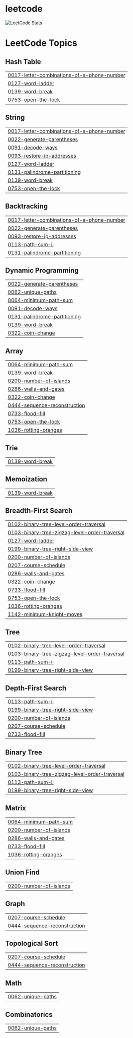 # leetcode
![LeetCode Stats](https://leetcard.jacoblin.cool/dejoe?theme=dark&font=Padauk&ext=activity)

<!---LeetCode Topics Start-->
# LeetCode Topics
## Hash Table
|  |
| ------- |
| [0017-letter-combinations-of-a-phone-number](https://github.com/dej0e/leetcode/tree/master/0017-letter-combinations-of-a-phone-number) |
| [0127-word-ladder](https://github.com/dej0e/leetcode/tree/master/0127-word-ladder) |
| [0139-word-break](https://github.com/dej0e/leetcode/tree/master/0139-word-break) |
| [0753-open-the-lock](https://github.com/dej0e/leetcode/tree/master/0753-open-the-lock) |
## String
|  |
| ------- |
| [0017-letter-combinations-of-a-phone-number](https://github.com/dej0e/leetcode/tree/master/0017-letter-combinations-of-a-phone-number) |
| [0022-generate-parentheses](https://github.com/dej0e/leetcode/tree/master/0022-generate-parentheses) |
| [0091-decode-ways](https://github.com/dej0e/leetcode/tree/master/0091-decode-ways) |
| [0093-restore-ip-addresses](https://github.com/dej0e/leetcode/tree/master/0093-restore-ip-addresses) |
| [0127-word-ladder](https://github.com/dej0e/leetcode/tree/master/0127-word-ladder) |
| [0131-palindrome-partitioning](https://github.com/dej0e/leetcode/tree/master/0131-palindrome-partitioning) |
| [0139-word-break](https://github.com/dej0e/leetcode/tree/master/0139-word-break) |
| [0753-open-the-lock](https://github.com/dej0e/leetcode/tree/master/0753-open-the-lock) |
## Backtracking
|  |
| ------- |
| [0017-letter-combinations-of-a-phone-number](https://github.com/dej0e/leetcode/tree/master/0017-letter-combinations-of-a-phone-number) |
| [0022-generate-parentheses](https://github.com/dej0e/leetcode/tree/master/0022-generate-parentheses) |
| [0093-restore-ip-addresses](https://github.com/dej0e/leetcode/tree/master/0093-restore-ip-addresses) |
| [0113-path-sum-ii](https://github.com/dej0e/leetcode/tree/master/0113-path-sum-ii) |
| [0131-palindrome-partitioning](https://github.com/dej0e/leetcode/tree/master/0131-palindrome-partitioning) |
## Dynamic Programming
|  |
| ------- |
| [0022-generate-parentheses](https://github.com/dej0e/leetcode/tree/master/0022-generate-parentheses) |
| [0062-unique-paths](https://github.com/dej0e/leetcode/tree/master/0062-unique-paths) |
| [0064-minimum-path-sum](https://github.com/dej0e/leetcode/tree/master/0064-minimum-path-sum) |
| [0091-decode-ways](https://github.com/dej0e/leetcode/tree/master/0091-decode-ways) |
| [0131-palindrome-partitioning](https://github.com/dej0e/leetcode/tree/master/0131-palindrome-partitioning) |
| [0139-word-break](https://github.com/dej0e/leetcode/tree/master/0139-word-break) |
| [0322-coin-change](https://github.com/dej0e/leetcode/tree/master/0322-coin-change) |
## Array
|  |
| ------- |
| [0064-minimum-path-sum](https://github.com/dej0e/leetcode/tree/master/0064-minimum-path-sum) |
| [0139-word-break](https://github.com/dej0e/leetcode/tree/master/0139-word-break) |
| [0200-number-of-islands](https://github.com/dej0e/leetcode/tree/master/0200-number-of-islands) |
| [0286-walls-and-gates](https://github.com/dej0e/leetcode/tree/master/0286-walls-and-gates) |
| [0322-coin-change](https://github.com/dej0e/leetcode/tree/master/0322-coin-change) |
| [0444-sequence-reconstruction](https://github.com/dej0e/leetcode/tree/master/0444-sequence-reconstruction) |
| [0733-flood-fill](https://github.com/dej0e/leetcode/tree/master/0733-flood-fill) |
| [0753-open-the-lock](https://github.com/dej0e/leetcode/tree/master/0753-open-the-lock) |
| [1036-rotting-oranges](https://github.com/dej0e/leetcode/tree/master/1036-rotting-oranges) |
## Trie
|  |
| ------- |
| [0139-word-break](https://github.com/dej0e/leetcode/tree/master/0139-word-break) |
## Memoization
|  |
| ------- |
| [0139-word-break](https://github.com/dej0e/leetcode/tree/master/0139-word-break) |
## Breadth-First Search
|  |
| ------- |
| [0102-binary-tree-level-order-traversal](https://github.com/dej0e/leetcode/tree/master/0102-binary-tree-level-order-traversal) |
| [0103-binary-tree-zigzag-level-order-traversal](https://github.com/dej0e/leetcode/tree/master/0103-binary-tree-zigzag-level-order-traversal) |
| [0127-word-ladder](https://github.com/dej0e/leetcode/tree/master/0127-word-ladder) |
| [0199-binary-tree-right-side-view](https://github.com/dej0e/leetcode/tree/master/0199-binary-tree-right-side-view) |
| [0200-number-of-islands](https://github.com/dej0e/leetcode/tree/master/0200-number-of-islands) |
| [0207-course-schedule](https://github.com/dej0e/leetcode/tree/master/0207-course-schedule) |
| [0286-walls-and-gates](https://github.com/dej0e/leetcode/tree/master/0286-walls-and-gates) |
| [0322-coin-change](https://github.com/dej0e/leetcode/tree/master/0322-coin-change) |
| [0733-flood-fill](https://github.com/dej0e/leetcode/tree/master/0733-flood-fill) |
| [0753-open-the-lock](https://github.com/dej0e/leetcode/tree/master/0753-open-the-lock) |
| [1036-rotting-oranges](https://github.com/dej0e/leetcode/tree/master/1036-rotting-oranges) |
| [1142-minimum-knight-moves](https://github.com/dej0e/leetcode/tree/master/1142-minimum-knight-moves) |
## Tree
|  |
| ------- |
| [0102-binary-tree-level-order-traversal](https://github.com/dej0e/leetcode/tree/master/0102-binary-tree-level-order-traversal) |
| [0103-binary-tree-zigzag-level-order-traversal](https://github.com/dej0e/leetcode/tree/master/0103-binary-tree-zigzag-level-order-traversal) |
| [0113-path-sum-ii](https://github.com/dej0e/leetcode/tree/master/0113-path-sum-ii) |
| [0199-binary-tree-right-side-view](https://github.com/dej0e/leetcode/tree/master/0199-binary-tree-right-side-view) |
## Depth-First Search
|  |
| ------- |
| [0113-path-sum-ii](https://github.com/dej0e/leetcode/tree/master/0113-path-sum-ii) |
| [0199-binary-tree-right-side-view](https://github.com/dej0e/leetcode/tree/master/0199-binary-tree-right-side-view) |
| [0200-number-of-islands](https://github.com/dej0e/leetcode/tree/master/0200-number-of-islands) |
| [0207-course-schedule](https://github.com/dej0e/leetcode/tree/master/0207-course-schedule) |
| [0733-flood-fill](https://github.com/dej0e/leetcode/tree/master/0733-flood-fill) |
## Binary Tree
|  |
| ------- |
| [0102-binary-tree-level-order-traversal](https://github.com/dej0e/leetcode/tree/master/0102-binary-tree-level-order-traversal) |
| [0103-binary-tree-zigzag-level-order-traversal](https://github.com/dej0e/leetcode/tree/master/0103-binary-tree-zigzag-level-order-traversal) |
| [0113-path-sum-ii](https://github.com/dej0e/leetcode/tree/master/0113-path-sum-ii) |
| [0199-binary-tree-right-side-view](https://github.com/dej0e/leetcode/tree/master/0199-binary-tree-right-side-view) |
## Matrix
|  |
| ------- |
| [0064-minimum-path-sum](https://github.com/dej0e/leetcode/tree/master/0064-minimum-path-sum) |
| [0200-number-of-islands](https://github.com/dej0e/leetcode/tree/master/0200-number-of-islands) |
| [0286-walls-and-gates](https://github.com/dej0e/leetcode/tree/master/0286-walls-and-gates) |
| [0733-flood-fill](https://github.com/dej0e/leetcode/tree/master/0733-flood-fill) |
| [1036-rotting-oranges](https://github.com/dej0e/leetcode/tree/master/1036-rotting-oranges) |
## Union Find
|  |
| ------- |
| [0200-number-of-islands](https://github.com/dej0e/leetcode/tree/master/0200-number-of-islands) |
## Graph
|  |
| ------- |
| [0207-course-schedule](https://github.com/dej0e/leetcode/tree/master/0207-course-schedule) |
| [0444-sequence-reconstruction](https://github.com/dej0e/leetcode/tree/master/0444-sequence-reconstruction) |
## Topological Sort
|  |
| ------- |
| [0207-course-schedule](https://github.com/dej0e/leetcode/tree/master/0207-course-schedule) |
| [0444-sequence-reconstruction](https://github.com/dej0e/leetcode/tree/master/0444-sequence-reconstruction) |
## Math
|  |
| ------- |
| [0062-unique-paths](https://github.com/dej0e/leetcode/tree/master/0062-unique-paths) |
## Combinatorics
|  |
| ------- |
| [0062-unique-paths](https://github.com/dej0e/leetcode/tree/master/0062-unique-paths) |
<!---LeetCode Topics End-->